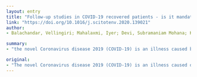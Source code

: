 ```yaml
---
layout: entry
title: "Follow-up studies in COVID-19 recovered patients - is it mandatory?"
link: "https://doi.org/10.1016/j.scitotenv.2020.139021"
author:
- Balachandar, Vellingiri; Mahalaxmi, Iyer; Devi, Subramaniam Mohana; Kaavya, Jayaramayya; Kumar, Nachimuthu Senthil; Laldinmawii, Gracy; Arul, Narayanasamy; Reddy, Subbarami Janardhana Kumar; Sivaprakash, Palanisamy; Kanchana, Sivaprakash; Vivekanandhan, Govindasamy; Cho, Ssang-Goo

summary:
- "the novel Coronavirus disease 2019 (COVID-19) is an illness caused by Severe acute respiratory syndrome coronavirus-2 (SARS-CoV-2) The World Health Organization has declared this outbreak a global health emergency. The outbreak has spread to 213 countries, with 25,91,015 confirmed cases and 742,855 cases have been recovered. Epidemiological, clinical and immunological studies are particularly important to understand the disease and to prepare better for potential outbreaks in the future."

original:
- "The novel Coronavirus disease 2019 (COVID-19) is an illness caused due to Severe acute respiratory syndrome coronavirus-2 (SARS-CoV-2). The World Health Organization (WHO) has declared this outbreak a global health emergency and as on April 24, 2020, it has spread to 213 countries, with 25,91,015 confirmed cases and 742,855 cases have been recovered from COVID-19. In this dreadful situation our team has already published an article in the Science of the Total Environment, which elaborates the various aspects of the SARS-CoV-2 infection. In this situation, it is imperative to understand the possible outcome of COVID-19 recovered patients and determine if they have any other detrimental illnesses by longitudinal analysis to safeguard their life in future. It is necessary to follow-up these recovered patients and performs comprehensive assessments for detection and appropriate management towards their psychological, physical, and social realm. This urges us to suggest that it is highly important to provide counselling, moral support as well as a few recommended guidelines to the recovered patients and society to restore to normalcy. Epidemiological, clinical and immunological studies from COVID-19 recovered patients are particularly important to understand the disease and to prepare better for potential outbreaks in the future. Longitudinal studies on a larger cohort would help us to understand the in-depth prognosis as well as the pathogenesis of COVID-19. Also, follow-up studies will help us provide more information for the development of vaccines and drugs for these kinds of pandemics in the future. Hence, we recommend more studies are required to unravel the possible mechanism of COVID-19 infection and the after-effects of it to understand the characteristics of the virus and to develop the necessary precautionary measures to prevent it."
---
```



